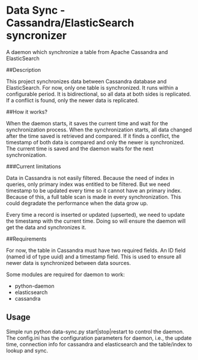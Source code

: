 # Data Sync - Cassandra/ElasticSearch syncronizer

A daemon which synchronize a table from Apache Cassandra and ElasticSearch

##Description

This project synchronizes data between Cassandra database and ElasticSearch. For now, only one table is synchronized. It runs within a configurable period. It is bidirectional, so all data at both sides is replicated. If a conflict is found, only the newer data is replicated.

##How it works?

When the daemon starts, it saves the current time and wait for the synchronization process. When the synchronization starts, all data changed after the time saved is retrieved and compared. If it finds a conflict, the timestamp of both data is compared and only the newer is synchronized. The current time is saved and the daemon waits for the next synchronization.

###Current limitations

Data in Cassandra is not easily filtered. Because the need of index in queries, only primary index was entitled to be filtered. But we need timestamp to be updated every time so it cannot have an primary index. Because of this, a full table scan is made in every synchronization. This could degradate the performance when the data grow up.

Every time a record is inserted or updated (upserted), we need to update the timestamp with the current time. Doing so will ensure the daemon will get the data and synchronizes it.

##Requirements

For now, the table in Cassandra must have two required fields. An ID field (named id of type uuid) and a timestamp field. This is used to ensure all newer data is synchronized between data sources.

Some modules are required for daemon to work:
* python-daemon
* elasticsearch
* cassandra

## Usage

Simple run python data-sync.py start|stop|restart to control the daemon. The config.ini has the configuration parameters for daemon, i.e., the update time, connection info for cassandra and elasticsearch and the table/index to lookup and sync.
